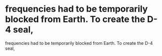 # frequencies had to be temporarily blocked from Earth. To create the D-4 seal,

frequencies had to be temporarily blocked from Earth. To create the D-4 seal,